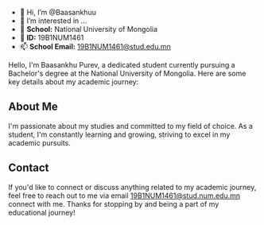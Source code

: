 - 👋 Hi, I’m @Baasankhuu
- 👀 I’m interested in ...
- 🌱 **School:** National University of Mongolia
- 💞️ **ID:** 19B1NUM1461
- 📫 **School Email:** 19B1NUM1461@stud.edu.mn

Hello, I'm Baasankhu Purev, a dedicated student currently pursuing a Bachelor's degree at the National University of Mongolia. Here are some key details about my academic journey:

## About Me
I'm passionate about my studies and committed to my field of choice. As a student, I'm constantly learning and growing, striving to excel in my academic pursuits.

## Contact
If you'd like to connect or discuss anything related to my academic journey, feel free to reach out to me via email 19B1NUM1461@stud.num.edu.mn connect with me.
Thanks for stopping by and being a part of my educational journey!
